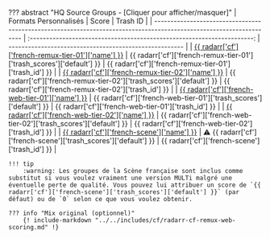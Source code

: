 ??? abstract "HQ Source Groups - [Cliquer pour afficher/masquer]"
    | Formats Personnalisés                                                                                               |                                  Score                                  | Trash ID                                               |
    | ------------------------------------------------------------------------------------------------------------------- | :---------------------------------------------------------------------: | ------------------------------------------------------ |
    | [{{ radarr['cf']['french-remux-tier-01']['name'] }}](/Radarr/Radarr-collection-of-custom-formats/#fr-remux-tier-01) |  {{ radarr['cf']['french-remux-tier-01']['trash_scores']['default'] }}  | {{ radarr['cf']['french-remux-tier-01']['trash_id'] }} |
    | [{{ radarr['cf']['french-remux-tier-02']['name'] }}](/Radarr/Radarr-collection-of-custom-formats/#fr-remux-tier-02) |  {{ radarr['cf']['french-remux-tier-02']['trash_scores']['default'] }}  | {{ radarr['cf']['french-remux-tier-02']['trash_id'] }} |
    | [{{ radarr['cf']['french-web-tier-01']['name'] }}](/Radarr/Radarr-collection-of-custom-formats/#fr-web-tier-01)     |   {{ radarr['cf']['french-web-tier-01']['trash_scores']['default'] }}   | {{ radarr['cf']['french-web-tier-01']['trash_id'] }}   |
    | [{{ radarr['cf']['french-web-tier-02']['name'] }}](/Radarr/Radarr-collection-of-custom-formats/#fr-web-tier-02)     |   {{ radarr['cf']['french-web-tier-02']['trash_scores']['default'] }}   | {{ radarr['cf']['french-web-tier-02']['trash_id'] }}   |
    | [{{ radarr['cf']['french-scene']['name'] }}](/Radarr/Radarr-collection-of-custom-formats/#fr-scene-groups)          | :warning: {{ radarr['cf']['french-scene']['trash_scores']['default'] }} | {{ radarr['cf']['french-scene']['trash_id'] }}         |

    !!! tip
        :warning: Les groupes de la Scène française sont inclus comme substitut si vous voulez vraiment une version MULTi malgré une éventuelle perte de qualité. Vous pouvez lui attribuer un score de `{{ radarr['cf']['french-scene']['trash_scores']['default'] }}` (par défaut) ou de `0` selon ce que vous voulez obtenir.

    ??? info "Mix original (optionnel)"
        {! include-markdown "../../includes/cf/radarr-cf-remux-web-scoring.md" !}
